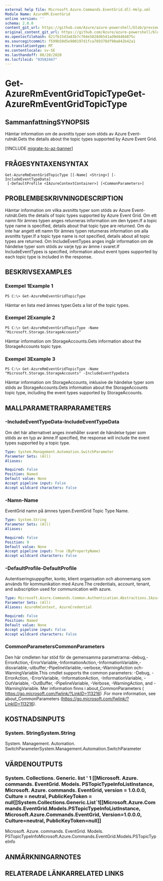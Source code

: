 ```yaml
---
external help file: Microsoft.Azure.Commands.EventGrid.dll-Help.xml
Module Name: AzureRM.EventGrid
online version: ''
schema: 2.0.0
content_git_url: https://github.com/Azure/azure-powershell/blob/preview/src/ResourceManager/EventGrid/Commands.EventGrid/help/Get-AzureRmEventGridTopicType.md
original_content_git_url: https://github.com/Azure/azure-powershell/blob/preview/src/ResourceManager/EventGrid/Commands.EventGrid/help/Get-AzureRmEventGridTopicType.md
ms.openlocfilehash: 621fb15d3a83b7c704e5828d6541ad9d4404875c
ms.sourcegitcommit: f599b50d5e980197d1fca769378df90a842b42a1
ms.translationtype: MT
ms.contentlocale: sv-SE
ms.lasthandoff: 08/20/2020
ms.locfileid: "93582447"
---
```

# <span data-ttu-id="4efba-101">Get-AzureRmEventGridTopicType</span><span class="sxs-lookup"><span data-stu-id="4efba-101">Get-AzureRmEventGridTopicType</span></span>

## <span data-ttu-id="4efba-102">Sammanfattning</span><span class="sxs-lookup"><span data-stu-id="4efba-102">SYNOPSIS</span></span>
<span data-ttu-id="4efba-103">Hämtar information om de avsnitts typer som stöds av Azure Event-rutnät.</span><span class="sxs-lookup"><span data-stu-id="4efba-103">Gets the details about the topic types supported by Azure Event Grid.</span></span>

[!INCLUDE [migrate-to-az-banner](../../includes/migrate-to-az-banner.md)]

## <span data-ttu-id="4efba-104">FRÅGESYNTAXEN</span><span class="sxs-lookup"><span data-stu-id="4efba-104">SYNTAX</span></span>

```
Get-AzureRmEventGridTopicType [[-Name] <String>] [-IncludeEventTypeData]
 [-DefaultProfile <IAzureContextContainer>] [<CommonParameters>]
```

## <span data-ttu-id="4efba-105">PROBLEMBESKRIVNING</span><span class="sxs-lookup"><span data-stu-id="4efba-105">DESCRIPTION</span></span>
<span data-ttu-id="4efba-106">Hämtar information om vilka avsnitts typer som stöds av Azure Event-rutnät.</span><span class="sxs-lookup"><span data-stu-id="4efba-106">Gets the details of topic types supported by Azure Event Grid.</span></span>
<span data-ttu-id="4efba-107">Om ett namn för ämnes typen anges returneras information om den typen.</span><span class="sxs-lookup"><span data-stu-id="4efba-107">If a topic type name is specified, details about that topic type are returned.</span></span>
<span data-ttu-id="4efba-108">Om du inte har angett ett namn för ämnes typen returneras information om alla avsnitts typer.</span><span class="sxs-lookup"><span data-stu-id="4efba-108">If a topic type name is not specified, details about all topic types are returned.</span></span>
<span data-ttu-id="4efba-109">Om IncludeEventTypes anges ingår information om de händelse typer som stöds av varje typ av ämne i svaret.</span><span class="sxs-lookup"><span data-stu-id="4efba-109">If IncludeEventTypes is specified, information about event types supported by each topic type is included in the response.</span></span>

## <span data-ttu-id="4efba-110">BESKRIVS</span><span class="sxs-lookup"><span data-stu-id="4efba-110">EXAMPLES</span></span>

### <span data-ttu-id="4efba-111">Exempel 1</span><span class="sxs-lookup"><span data-stu-id="4efba-111">Example 1</span></span>
```
PS C:\> Get-AzureRmEventGridTopicType
```

<span data-ttu-id="4efba-112">Hämtar en lista med ämnes typer.</span><span class="sxs-lookup"><span data-stu-id="4efba-112">Gets a list of the topic types.</span></span>

### <span data-ttu-id="4efba-113">Exempel 2</span><span class="sxs-lookup"><span data-stu-id="4efba-113">Example 2</span></span>
```
PS C:\> Get-AzureRmEventGridTopicType -Name "Microsoft.Storage.StorageAccounts"
```

<span data-ttu-id="4efba-114">Hämtar information om StorageAccounts.</span><span class="sxs-lookup"><span data-stu-id="4efba-114">Gets information about the StorageAccounts topic type.</span></span>

### <span data-ttu-id="4efba-115">Exempel 3</span><span class="sxs-lookup"><span data-stu-id="4efba-115">Example 3</span></span>
```
PS C:\> Get-AzureRmEventGridTopicType -Name "Microsoft.Storage.StorageAccounts" -IncludeEventTypeData
```

<span data-ttu-id="4efba-116">Hämtar information om StorageAccounts, inklusive de händelse typer som stöds av StorageAccounts.</span><span class="sxs-lookup"><span data-stu-id="4efba-116">Gets information about the StorageAccounts topic type, including the event types supported by StorageAccounts.</span></span>

## <span data-ttu-id="4efba-117">MALLPARAMETRAR</span><span class="sxs-lookup"><span data-stu-id="4efba-117">PARAMETERS</span></span>

### <span data-ttu-id="4efba-118">-IncludeEventTypeData</span><span class="sxs-lookup"><span data-stu-id="4efba-118">-IncludeEventTypeData</span></span>
<span data-ttu-id="4efba-119">Om det här alternativet anges innehåller svaret de händelse typer som stöds av en typ av ämne.</span><span class="sxs-lookup"><span data-stu-id="4efba-119">If specified, the response will include the event types supported by a topic type.</span></span>

```yaml
Type: System.Management.Automation.SwitchParameter
Parameter Sets: (All)
Aliases: 

Required: False
Position: Named
Default value: None
Accept pipeline input: False
Accept wildcard characters: False
```

### <span data-ttu-id="4efba-120">-Namn</span><span class="sxs-lookup"><span data-stu-id="4efba-120">-Name</span></span>
<span data-ttu-id="4efba-121">EventGrid namn på ämnes typen.</span><span class="sxs-lookup"><span data-stu-id="4efba-121">EventGrid Topic Type Name.</span></span>

```yaml
Type: System.String
Parameter Sets: (All)
Aliases: 

Required: False
Position: 0
Default value: None
Accept pipeline input: True (ByPropertyName)
Accept wildcard characters: False
```

### <span data-ttu-id="4efba-122">-DefaultProfile</span><span class="sxs-lookup"><span data-stu-id="4efba-122">-DefaultProfile</span></span>
<span data-ttu-id="4efba-123">Autentiseringsuppgifter, konto, klient organisation och abonnemang som används för kommunikation med Azure.</span><span class="sxs-lookup"><span data-stu-id="4efba-123">The credentials, account, tenant, and subscription used for communication with azure.</span></span>

```yaml
Type: Microsoft.Azure.Commands.Common.Authentication.Abstractions.IAzureContextContainer
Parameter Sets: (All)
Aliases: AzureRmContext, AzureCredential

Required: False
Position: Named
Default value: None
Accept pipeline input: False
Accept wildcard characters: False
```

### <span data-ttu-id="4efba-124">CommonParameters</span><span class="sxs-lookup"><span data-stu-id="4efba-124">CommonParameters</span></span>
<span data-ttu-id="4efba-125">Den här cmdleten har stöd för de gemensamma parametrarna:-debug,-ErrorAction,-ErrorVariable,-InformationAction,-InformationVariable,-disvariable,-utbuffer,-PipelineVariable,-verbose,-WarningAction och-WarningVariable.</span><span class="sxs-lookup"><span data-stu-id="4efba-125">This cmdlet supports the common parameters: -Debug, -ErrorAction, -ErrorVariable, -InformationAction, -InformationVariable, -OutVariable, -OutBuffer, -PipelineVariable, -Verbose, -WarningAction, and -WarningVariable.</span></span> <span data-ttu-id="4efba-126">Mer information finns i about_CommonParameters ( https://go.microsoft.com/fwlink/?LinkID=113216) .</span><span class="sxs-lookup"><span data-stu-id="4efba-126">For more information, see about_CommonParameters (https://go.microsoft.com/fwlink/?LinkID=113216).</span></span>

## <span data-ttu-id="4efba-127">KOSTNADS</span><span class="sxs-lookup"><span data-stu-id="4efba-127">INPUTS</span></span>

### <span data-ttu-id="4efba-128">System. String</span><span class="sxs-lookup"><span data-stu-id="4efba-128">System.String</span></span>
<span data-ttu-id="4efba-129">System. Management. Automation. SwitchParameter</span><span class="sxs-lookup"><span data-stu-id="4efba-129">System.Management.Automation.SwitchParameter</span></span>

## <span data-ttu-id="4efba-130">VÄRDEN</span><span class="sxs-lookup"><span data-stu-id="4efba-130">OUTPUTS</span></span>

### <span data-ttu-id="4efba-131">System. Collections. Generic. list ' 1 [[Microsoft. Azure. commands. EventGrid. Models. PSTopicTypeInfoListInstance, Microsoft. Azure. commands. EventGrid, version = 1.0.0.0, Culture = neutral, PublicKeyToken = null]]</span><span class="sxs-lookup"><span data-stu-id="4efba-131">System.Collections.Generic.List\`1[[Microsoft.Azure.Commands.EventGrid.Models.PSTopicTypeInfoListInstance, Microsoft.Azure.Commands.EventGrid, Version=1.0.0.0, Culture=neutral, PublicKeyToken=null]]</span></span>
<span data-ttu-id="4efba-132">Microsoft. Azure. commands. EventGrid. Models. PSTopicTypeInfo</span><span class="sxs-lookup"><span data-stu-id="4efba-132">Microsoft.Azure.Commands.EventGrid.Models.PSTopicTypeInfo</span></span>

## <span data-ttu-id="4efba-133">ANMÄRKNINGAR</span><span class="sxs-lookup"><span data-stu-id="4efba-133">NOTES</span></span>

## <span data-ttu-id="4efba-134">RELATERADE LÄNKAR</span><span class="sxs-lookup"><span data-stu-id="4efba-134">RELATED LINKS</span></span>

